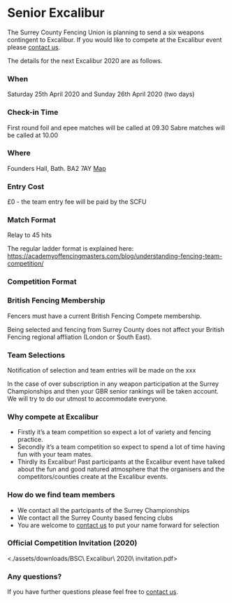 # Senior Excalibur

The Surrey County Fencing Union is planning to send a six weapons contingent to Excalibur. If you would like to compete at the Excalibur event please [contact us](./contact).


The details for the next Excalibur 2020 are as follows.
 

### When
Saturday 25th April 2020 and Sunday 26th April 2020 (two days)

### Check-in Time
First round foil and epee matches will be called at 09.30
Sabre matches will be called at 10.00

### Where
Founders Hall, Bath. BA2 7AY      [Map](https://www.google.com/maps/place/Founders+Hall/@51.3796272,-2.3262081,15z/data=!4m5!3m4!1s0x0:0x5866ebd920ee6089!8m2!3d51.3796272!4d-2.3262081)

### Entry Cost
£0 - the team entry fee will be paid by the SCFU

### Match Format
Relay to 45 hits 

The regular ladder format is explained here: <https://academyoffencingmasters.com/blog/understanding-fencing-team-competition/>

### Competition Format

### British Fencing Membership
Fencers must have a current British Fencing Compete membership.

Being selected and fencing from Surrey County does not affect your British Fencing regional affliation (London or South East).

### Team Selections
Notification of selection and team entries will be made on the xxx 

In the case of over subscription in any weapon participation at the Surrey Championships and then your GBR senior rankings will be taken account. We will try to do our utmost to accommodate everyone. 


### Why compete at Excalibur
- Firstly it’s a team competition so expect a lot of variety and fencing practice. 
- Secondly it’s a team competition so expect to spend a lot of time having fun with your team mates.
- Thirdly its Excalibur! Past participants at the Excalibur event have talked about the fun and good natured atmosphere that the organisers and the competitors/counties create at the Excalibur events.

### How do we find team members
- We contact all the partcipants of the Surrey Championships
- We contact all the Surrey County based fencing clubs
- You are welcome to [contact us](./contact) to put your name forward for selection

### Official Competition Invitation (2020)
<./assets/downloads/BSC\ Excalibur\ 2020\ invitation.pdf>

### Any questions?
If you have further questions please feel free to [contact us](./contact).

